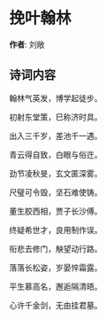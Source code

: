 # 挽叶翰林

**作者**: 刘敞

## 诗词内容

翰林气英发，博学起徒步。

初射东堂策，巳称济时具。

出入三千岁，差池千一遇。

青云得自致，白眼与俗迕。

劲节凌秋旻，玄文匿深雾。

尺璧可令毁，坚石难使铸。

董生胶西相，贾子长沙傅。

终疑希世才，良用制作误。

衔悲去修门，觖望动行路。

落落长松姿，岁晏悴霜露。

平生慕高名，邂逅隔清晤。

心许千金剑，无由挂君墓。

